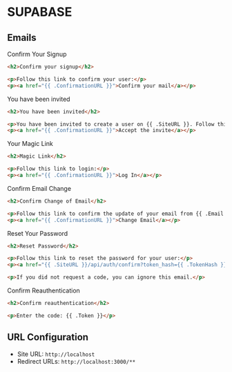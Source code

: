 # SUPABASE

## Emails

Confirm Your Signup

```html
<h2>Confirm your signup</h2>

<p>Follow this link to confirm your user:</p>
<p><a href="{{ .ConfirmationURL }}">Confirm your mail</a></p>
```

You have been invited

```html
<h2>You have been invited</h2>

<p>You have been invited to create a user on {{ .SiteURL }}. Follow this link to accept the invite:</p>
<p><a href="{{ .ConfirmationURL }}">Accept the invite</a></p>
```

Your Magic Link

```html
<h2>Magic Link</h2>

<p>Follow this link to login:</p>
<p><a href="{{ .ConfirmationURL }}">Log In</a></p>
```

Confirm Email Change

```html
<h2>Confirm Change of Email</h2>

<p>Follow this link to confirm the update of your email from {{ .Email }} to {{ .NewEmail }}:</p>
<p><a href="{{ .ConfirmationURL }}">Change Email</a></p>
```

Reset Your Password

```html
<h2>Reset Password</h2>

<p>Follow this link to reset the password for your user:</p>
<p><a href="{{ .SiteURL }}/api/auth/confirm?token_hash={{ .TokenHash }}&type=recovery&next=/auth/new-password">Reset Password</a></p>

<p>If you did not request a code, you can ignore this email.</p>
```

Confirm Reauthentication

```html
<h2>Confirm reauthentication</h2>

<p>Enter the code: {{ .Token }}</p>
```

## URL Configuration

- Site URL: `http://localhost`
- Redirect URLs: `http://localhost:3000/**`
